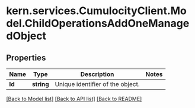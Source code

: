 
# kern.services.CumulocityClient.Model.ChildOperationsAddOneManagedObject

## Properties

Name | Type | Description | Notes
------------ | ------------- | ------------- | -------------
**Id** | **string** | Unique identifier of the object. | 

[[Back to Model list]](../README.md#documentation-for-models)
[[Back to API list]](../README.md#documentation-for-api-endpoints)
[[Back to README]](../README.md)


